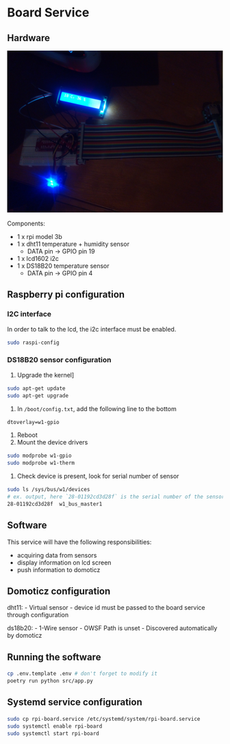 
# Board Service

## Hardware

<!-- TODO: Update this image -->
![hardware setup](docs/images/setup.jpg)


Components:
- 1 x rpi model 3b
- 1 x dht11 temperature + humidity sensor
    - DATA pin -> GPIO pin 19
- 1 x lcd1602 i2c
- 1 x DS18B20 temperature sensor
    - DATA pin -> GPIO pin 4

## Raspberry pi configuration

### I2C interface

In order to talk to the lcd, the i2c interface must be enabled.

``` sh
sudo raspi-config
```

### DS18B20 sensor configuration

1. Upgrade the kernel] 
```sh
sudo apt-get update
sudo apt-get upgrade
```

1. In `/boot/config.txt`, add the following line to the bottom
```txt
dtoverlay=w1-gpio
```

1. Reboot
1. Mount the device drivers
```sh
sudo modprobe w1-gpio
sudo modprobe w1-therm
```
1. Check device is present, look for serial number of sensor
```sh
sudo ls /sys/bus/w1/devices
# ex. output, here `28-01192cd3d28f` is the serial number of the sensor 
28-01192cd3d28f  w1_bus_master1

```

## Software

This service will have the following responsibilities:

- acquiring data from sensors
- display information on lcd screen
- push information to domoticz

## Domoticz configuration

dht11:
    - Virtual sensor
    - device id must be passed to the board service through configuration

ds18b20:
    - 1-Wire sensor
    - OWSF Path is unset
    - Discovered automatically by domoticz

## Running the software

```sh
cp .env.template .env # don't forget to modify it
poetry run python src/app.py
```
## Systemd service configuration

```sh
sudo cp rpi-board.service /etc/systemd/system/rpi-board.service
sudo systemctl enable rpi-board
sudo systemctl start rpi-board
```